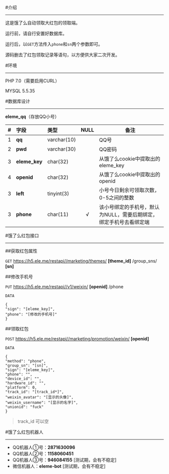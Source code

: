 #介绍

------

这是饿了么自动领取大红包的领取端。

运行前，请自行安置好数据库。

运行后，以`GET`方法传入`phone`和`sn`两个参数即可。

源码删去了红包领取记录等语句，以方便供大家二次开发。

#环境

------

PHP 7.0（需要启用CURL）

MYSQL 5.5.35

#数据库设计

------

**eleme_qq**（存放QQ小号）

|  #  | 字段          |  类型       | NULL | 备注 |
| --- | :------------ | :---------- | :--: | ---- |
|  1  | **qq**        | varchar(10) |      | QQ号 |
|  2  | **pwd**       | varchar(30) |      | QQ密码 |
|  3  | **eleme_key** | char(32)    |      | 从饿了么cookie中提取出的eleme_key |
|  4  | **openid**    | char(32)    |      | 从饿了么cookie中提取出的openid |
|  3  | **left**      | tinyint(3)  |      | 小号今日剩余可领取次数，0-5之间的整数 |
|  3  | **phone**     | char(11)    | √    | 该小号绑定的手机号，默认为NULL，需要后期绑定，绑定手机号去看绑定端 |

#饿了么红包接口

------

##获取红包属性

`GET` https://h5.ele.me/restapi//marketing/themes/ **[theme_id]** /group_sns/ **[sn]**

##修改手机号

`PUT` https://h5.ele.me/restapi//v1/weixin/ **[openid]** /phone

`DATA`

```
{
"sign": "[eleme_key]",
"phone": "[修改的手机号]"
}
```

##领取红包

`POST` https://h5.ele.me/restapi//marketing/promotion/weixin/ **[openid]**

`DATA`

```
{
"method": "phone",
"group_sn": "[sn]",
"sign": "[eleme_key]",
"phone": "",
"device_id": "",
"hardware_id": "",
"platform": 0,
"track_id": "[track_id*]",
"weixin_avatar": "[显示的头像]",
"weixin_username": "[显示的名字]",
"unionid": "fuck"
}
```
> track_id 可以空

#饿了么红包机器人

------

* QQ机器人①号：**2871630096**
* QQ机器人②号：**1158060451**
* QQ机器人③号：**946084155**  [测试期，会有不稳定]
* 微信机器人：**eleme-bot**  [测试期，会有不稳定]
